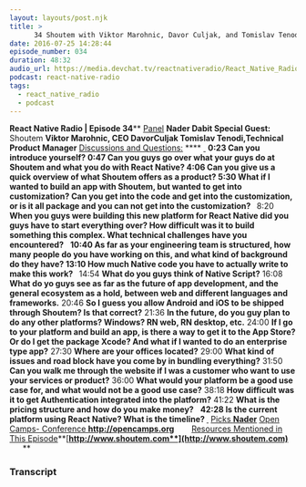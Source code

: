 ```yaml
---
layout: layouts/post.njk
title: >
      34 Shoutem with Viktor Marohnic, Davor Culjak, and Tomislav Tenodi
date: 2016-07-25 14:28:44
episode_number: 034
duration: 48:32
audio_url: https://media.devchat.tv/reactnativeradio/React_Native_Radio_Episode_34.mp3
podcast: react-native-radio
tags: 
  - react_native_radio
  - podcast
---
```


 **React Native Radio | Episode 34**** <u>Panel</u> **Nader Dabit Special Guest:** Shoutem **Viktor Marohnic, CEO DavorCuljak Tomislav Tenodi,Technical Product Manager** <u>Discussions and Questions:</u> **** <u> </u> ****0:23** Can you introduce yourself? **0:47** Can you guys go over what your guys do at Shoutem and what you do with React Native? **4:06** Can you give us a quick overview of what Shoutem offers as a product? **5:30** What if I wanted to build an app with Shoutem, but wanted to get into customization? Can you get into the code and get into the customization, or is it all package and you can not get into the customization? **&nbsp;**** 8:20 **When you guys were building this new platform for React Native did you guys have to start everything over? How difficult was it to build something this complex. What technical challenges have you encountered?** &nbsp; ****10:40** As far as your engineering team is structured, how many people do you have working on this, and what kind of background do they have? **13:10** How much Native code you have to actually write to make this work? **&nbsp;**** 14:54 **What do you guys think of Native Script?** 16:08 **What do yo guys see as far as the future of app development, and the general ecosystem as a hold, between web and different languages and frameworks.** 20:46 **So I guess you allow Android and iOS to be shipped through Shoutem? Is that correct?** 21:36 **In the future, do you guy plan to do any other platforms? Windows? RN web, RN desktop, etc.** 24:00 **If I go to your platform and build an app, is there a way to get it to the App Store? Or do I get the package Xcode? And what if I wanted to do an enterprise type app?** 27:30 **Where are your offices located?** 29:00 **What kind of issues and road block have you come by in bundling everything?** 31:50 **Can you walk me through the website if I was a customer who want to use your services or product?** 36:00 **What would your platform be a good use case for, and what would not be a good use case?** 38:18 **How difficult was it to get Authentication integrated into the platform?** 41:22 **What is the pricing structure and how do you make money?** &nbsp; ****42:28** Is the current platform using React Native? What is the timeline? **<u> </u>**** <u>Picks </u> ****<u>Nader</u>**** <u>Open Camps- Conference </u> **http://opencamps.org &nbsp; &nbsp; &nbsp; &nbsp;** <u>Resources Mentioned in This Episode</u>**[**http://www.shoutem.com**](http://www.shoutem.com)**&nbsp; ****&nbsp;**** &nbsp; ****&nbsp;**** &nbsp; ****&nbsp;** &nbsp;

### Transcript


